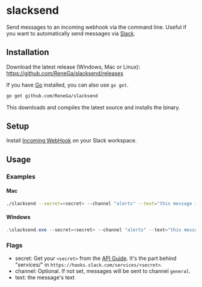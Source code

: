 # slacksend

Send messages to an incoming webhook via the command line. Useful if you want to automatically send messages via [Slack](https://slack.com).

## Installation

Download the latest release (Windows, Mac or Linux): https://github.com/ReneGa/slacksend/releases

If you have [Go](https://golang.org/) installed, you can also use `go get`.

```sh
go get github.com/ReneGa/slacksend
```

This downloads and compiles the latest source and installs the binary.

## Setup

Install [Incoming WebHook](https://slack.com/apps/A0F7XDUAZ-incoming-webhooks) on your Slack workspace.

## Usage

### Examples

#### Mac

```Bash
./slacksend --secret=<secret> --channel "alerts" --text="this message is sent by slacksend."
```

#### Windows

```PowerShell
.\slacksend.exe --secret=<secret> --channel "alerts" --text="this message is sent by slacksend."
```

### Flags

- secret: Get your `<secret>` from the [API Guide](https://api.slack.com/incoming-webhooks). It's the part behind "services/" in `https://hooks.slack.com/services/<secret>`.
- channel: Optional. If not set, messages will be sent to channel `general`.
- text: the message's text
